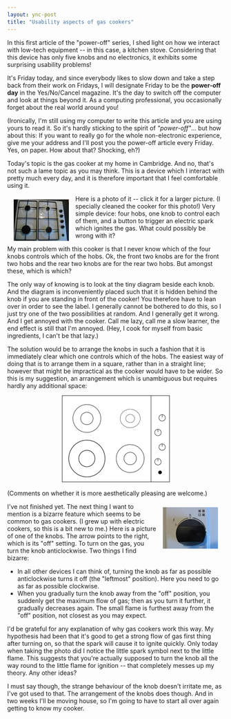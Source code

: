 ```yaml
---
layout: ync-post
title: "Usability aspects of gas cookers"
---
```


In this first article of the "power-off" series, I shed light on how we interact with low-tech
equipment -- in this case, a kitchen stove. Considering that this device has only five knobs and no
electronics, it exhibits some surprising usability problems!

It's Friday today, and since everybody
likes to slow down and take a step back from their work on Fridays, I will designate Friday to be
the **power-off day** in the Yes/No/Cancel magazine. It's the day to switch off the computer and
look at things beyond it. As a computing professional, you occasionally forget about the real world
around you!

(Ironically, I'm still using my computer to write this article and you are using yours
to read it. So it's hardly sticking to the spirit of *"power-off"*... but how about this: If you
want to really go for the whole non-electronic experience, give me your address and I'll post you
the power-off article every Friday. Yes, on paper. How about that? Shocking, eh?)

Today's topic is
the gas cooker at my home in Cambridge. And no, that's not such a lame topic as you may think. This
is a device which I interact with pretty much every day, and it is therefore important that I feel
comfortable using
it.

<a href="/static/2007/07/img_5863.jpg" title="View of a gas
cooker"><img src="/static/2007/07/img_5863.thumbnail.jpg" title="View of a gas cooker" alt="View of
a gas cooker" align="left" hspace="15" vspace="10" /></a>

Here is a photo of it -- click it for a
larger picture. (I specially cleaned the cooker for this photo!) Very simple device: four hobs, one
knob to control each of them, and a button to trigger an electric spark which ignites the gas. What
could possibly be wrong with it?

My main problem with this cooker is that I never know which of the
four knobs controls which of the hobs. Ok, the front two knobs are for the front two hobs and the
rear two knobs are for the rear two hobs. But amongst these, which is which?

The only way of
knowing is to look at the tiny diagram beside each knob. And the diagram is inconveniently placed
such that it is hidden behind the knob if you are standing in front of the cooker! You therefore
have to lean over in order to see the label. I generally cannot be bothered to do this, so I just
try one of the two possibilities at random. And I generally get it wrong. And I get annoyed with the
cooker. Call me lazy, call me a slow learner, the end effect is still that I'm annoyed. (Hey, I cook
for myself from basic ingredients, I can't be that lazy.)

The solution would be to arrange the
knobs in such a fashion that it is immediately clear which one controls which of the hobs. The
easiest way of doing that is to arrange them in a square, rather than in a straight line; however
that might be impractical as the cooker would have to be wider. So this is my suggestion, an
arrangement which is unambiguous but requires hardly any additional
space:

<p style="text-align:
center"><img src="/static/2007/07/cooker.png" alt="Alternative knob arrangement for the cooker"
/></p>

(Comments on whether it is more aesthetically pleasing are welcome.)

<a href="/static/2007/07/img_5865.jpg" title="Knob to control one of the
hobs"><img src="/static/2007/07/img_5865.thumbnail.jpg" title="Knob to control one of the hobs"
alt="Knob to control one of the hobs" align="right" hspace="15" vspace="10" /></a>

I've not finished
yet. The next thing I want to mention is a bizarre feature which seems to be common to gas cookers.
(I grew up with electric cookers, so this is a bit new to me.) Here is a picture of one of the
knobs. The arrow points to the right, which is its "off" setting. To turn on the gas, you turn the
knob anticlockwise. Two things I find
bizarre:

<ul>
<li>In all other devices I can think of, turning the knob as far as possible
anticlockwise turns it off (the "leftmost" position). Here you need to go as far as possible
clockwise.</li>
<li>When you gradually turn the knob away from the "off" position, you suddenly get
the maximum flow of gas; then as you turn it further, it gradually decreases again. The small flame
is furthest away from the "off" position, not closest as you may expect.</li>
</ul>

I'd be grateful
for any explanation of why gas cookers work this way. My hypothesis had been that it's good to get a
strong flow of gas first thing after turning on, so that the spark will cause it to ignite quickly.
Only today when taking the photo did I notice the little spark symbol next to the little flame. This
suggests that you're actually supposed to turn the knob all the way round to the little flame for
ignition -- that completely messes up my theory. Any other ideas?

I must say though, the strange
behaviour of the knob doesn't irritate me, as I've got used to that. The arrangement of the knobs
does though. And in two weeks I'll be moving house, so I'm going to have to start all over again
getting to know my cooker.
